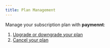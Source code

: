 ```yaml
---
title: Plan Management
---
```


Manage your subscription plan with **paymennt**:

1. [Upgrade or downgrade your plan](1-update-downgrade-plan.md)
2. [Cancel your plan](2-cancel-plan.md)

